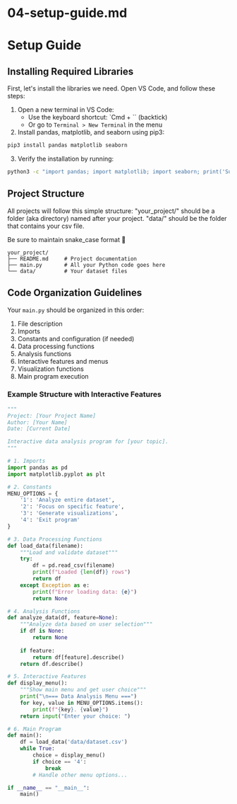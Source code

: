 # 04-setup-guide.md

# Setup Guide

## Installing Required Libraries

First, let's install the libraries we need. Open VS Code, and follow these steps:
1. Open a new terminal in VS Code:
   * Use the keyboard shortcut: `Cmd + `` (backtick)
   * Or go to `Terminal > New Terminal` in the menu
2. Install pandas, matplotlib, and seaborn using pip3:

```bash
pip3 install pandas matplotlib seaborn
```

3. Verify the installation by running:

```bash
python3 -c "import pandas; import matplotlib; import seaborn; print('Success! 🎉')"
```

## Project Structure
All projects will follow this simple structure:
"your_project/" should be a folder (aka directory) named after your project. "data/" should be the folder that contains your csv file. 

Be sure to maintain snake_case format 🐍
```
your_project/
├── README.md     # Project documentation
├── main.py       # All your Python code goes here
└── data/         # Your dataset files
```

## Code Organization Guidelines
Your `main.py` should be organized in this order:
1. File description
2. Imports
3. Constants and configuration (if needed)
4. Data processing functions
5. Analysis functions
6. Interactive features and menus
7. Visualization functions
8. Main program execution

### Example Structure with Interactive Features
```python
"""
Project: [Your Project Name]
Author: [Your Name]
Date: [Current Date]

Interactive data analysis program for [your topic].
"""

# 1. Imports
import pandas as pd
import matplotlib.pyplot as plt

# 2. Constants
MENU_OPTIONS = {
    '1': 'Analyze entire dataset',
    '2': 'Focus on specific feature',
    '3': 'Generate visualizations',
    '4': 'Exit program'
}

# 3. Data Processing Functions
def load_data(filename):
    """Load and validate dataset"""
    try:
        df = pd.read_csv(filename)
        print(f"Loaded {len(df)} rows")
        return df
    except Exception as e:
        print(f"Error loading data: {e}")
        return None

# 4. Analysis Functions
def analyze_data(df, feature=None):
    """Analyze data based on user selection"""
    if df is None:
        return None
    
    if feature:
        return df[feature].describe()
    return df.describe()

# 5. Interactive Features
def display_menu():
    """Show main menu and get user choice"""
    print("\n=== Data Analysis Menu ===")
    for key, value in MENU_OPTIONS.items():
        print(f"{key}. {value}")
    return input("Enter your choice: ")

# 6. Main Program
def main():
    df = load_data('data/dataset.csv')
    while True:
        choice = display_menu()
        if choice == '4':
            break
        # Handle other menu options...

if __name__ == "__main__":
    main()
```
